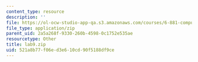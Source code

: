 ```yaml
---
content_type: resource
description: ''
file: https://ol-ocw-studio-app-qa.s3.amazonaws.com/courses/6-881-computational-personal-genomics-making-sense-of-complete-genomes-spring-2016/521a8b77f06ed3e610cd90f5188df9ce_lab9.zip
file_type: application/zip
parent_uid: 2a5a268f-9330-260b-4598-0c1752e535ae
resourcetype: Other
title: lab9.zip
uid: 521a8b77-f06e-d3e6-10cd-90f5188df9ce
---
```

